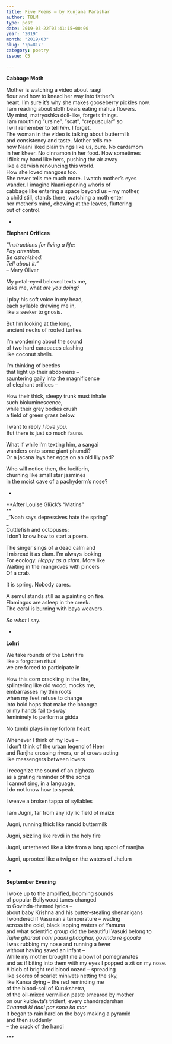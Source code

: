 ```yaml
---
title: Five Poems – by Kunjana Parashar
author: TBLM
type: post
date: 2019-03-22T03:41:15+00:00
year: "2019"
month: "2019/03"
slug: '?p=817'
category: poetry
issue: C5

---
```

**Cabbage Moth**

Mother is watching a video about raagi  
flour and how to knead her way into father’s  
heart. I’m sure it’s why she makes gooseberry pickles now.  
I am reading about sloth bears eating mahua flowers.  
My mind, matryoshka doll-like, forgets things.  
I am mouthing “ursine”, “scat”, “crepuscular” so  
I will remember to tell _him_. I forget.  
The woman in the video is talking about buttermilk  
and consistency and taste. Mother tells me  
how Naani liked plain things like us, pure. No cardamom  
in her kheer. No cinnamon in her food. How sometimes  
I flick my hand like hers, pushing the air away  
like a dervish renouncing this world.  
How she loved mangoes too.  
She never tells me much more. I watch mother’s eyes  
wander. I imagine Naani opening whorls of  
cabbage like entering a space beyond us – my mother,  
a child still, stands there, watching a moth enter  
her mother’s mind, chewing at the leaves, fluttering  
out of control. 

*

**Elephant Orifices**

_“Instructions for living a life:  
Pay attention.  
Be astonished.  
Tell about it.”_  
&#8211; Mary Oliver

My petal-eyed beloved texts me,  
asks me, what _are you doing?_

I play his soft voice in my head,  
each syllable drawing me in,  
like a seeker to gnosis.

But I’m looking at the long,  
ancient necks of roofed turtles. 

I’m wondering about the sound  
of two hard carapaces clashing  
like coconut shells. 

I’m thinking of beetles  
that light up their abdomens –  
sauntering gaily into the magnificence  
of elephant orifices –

How their thick, sleepy trunk must inhale  
such bioluminescence,  
while their grey bodies crush  
a field of green grass below.

I want to reply _I love you_.  
But there is just so much fauna. 

What if while I’m texting him, a sangai  
wanders onto some giant phumdi?  
Or a jacana lays her eggs on an old lily pad?

Who will notice then, the luciferin,  
churning like small star jasmines  
in the moist cave of a pachyderm’s nose?

*

**After Louise Glück’s “Matins”  
**  
_“Noah says depressives hate the spring”  
_  
Cuttlefish and octopuses:  
I don’t know how to start a poem.

The singer sings of a dead calm and  
I misread it as clam. I’m always looking  
For ecology. _Happy as a clam_. More like  
Waiting in the mangroves with pincers  
Of a crab. 

It is spring. Nobody cares.

A semul stands still as a painting on fire.  
Flamingos are asleep in the creek.  
The coral is burning with baya weavers. 

_So what_ I say. 

*

**Lohri**

We take rounds of the Lohri fire  
like a forgotten ritual  
we are forced to participate in

How this corn crackling in the fire,  
splintering like old wood, mocks me,  
embarrasses my thin roots  
when my feet refuse to change  
into bold hops that make the bhangra  
or my hands fail to sway  
femininely to perform a gidda

No tumbi plays in my forlorn heart

Whenever I think of my love –  
I don’t think of the urban legend of Heer  
and Ranjha crossing rivers, or of crows acting  
like messengers between lovers

I recognize the sound of an alghoza  
as a grating reminder of the songs  
I cannot sing, in a language,  
I do not know how to speak

I weave a broken tappa of syllables

I am Jugni, far from any idyllic field of maize

Jugni, running thick like rancid buttermilk

Jugni, sizzling like revdi in the holy fire

Jugni, untethered like a kite from a long spool of manjha

Jugni, uprooted like a twig on the waters of Jhelum

*

**September Evening**

I woke up to the amplified, booming sounds  
of popular Bollywood tunes changed  
to Govinda-themed lyrics –  
about baby Krishna and his butter-stealing shenanigans  
I wondered if Vasu ran a temperature – wading  
across the cold, black lapping waters of Yamuna  
and what scientific group did the beautiful Vasuki belong to  
_Tujhe gharaat nahi paani ghaaghar, govinda re gopala_  
I was rubbing my nose and running a fever  
without having saved an infant –  
While my mother brought me a bowl of pomegranates  
and as if biting into them with my eyes I popped a zit on my nose.  
A blob of bright red blood oozed – spreading  
like scores of scarlet minivets netting the sky,  
like Kansa dying – the red reminding me  
of the blood-soil of Kurukshetra,  
of the oil-mixed vermillion paste smeared by mother  
on our kuldevta’s trident, every chandradarshan  
_Chaandi ki daal par sone ka mor_  
It began to rain hard on the boys making a pyramid  
and then suddenly  
– the crack of the handi

\***
